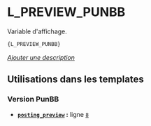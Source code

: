 # L_PREVIEW_PUNBB


Variable d'affichage.

```html
{L_PREVIEW_PUNBB}
```

[*Ajouter une description*](https://fa-tvars.appspot.com/var/L_PREVIEW_PUNBB)

## Utilisations dans les templates

### Version PunBB
* __[`posting_preview`](../tpl/var/punbb/posting_preview.md#readme) :__ ligne [`8`](../tpl/src/punbb/posting_preview.tpl#L8)